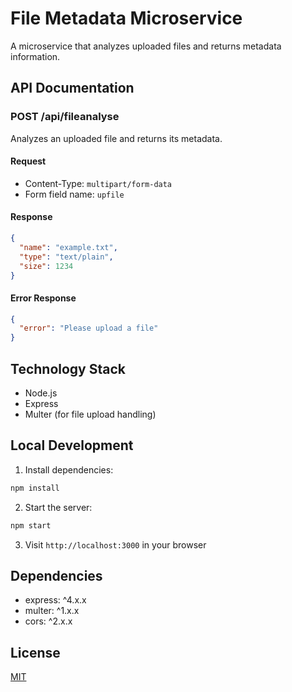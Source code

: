 # File Metadata Microservice

A microservice that analyzes uploaded files and returns metadata information.

## API Documentation

### POST /api/fileanalyse

Analyzes an uploaded file and returns its metadata.

#### Request
- Content-Type: `multipart/form-data`
- Form field name: `upfile`

#### Response
```json
{
  "name": "example.txt",
  "type": "text/plain",
  "size": 1234
}
```

#### Error Response
```json
{
  "error": "Please upload a file"
}
```

## Technology Stack
- Node.js
- Express
- Multer (for file upload handling)

## Local Development
1. Install dependencies:
```bash
npm install
```

2. Start the server:
```bash
npm start
```

3. Visit `http://localhost:3000` in your browser

## Dependencies
- express: ^4.x.x
- multer: ^1.x.x
- cors: ^2.x.x

## License
[MIT](https://opensource.org/licenses/MIT)
